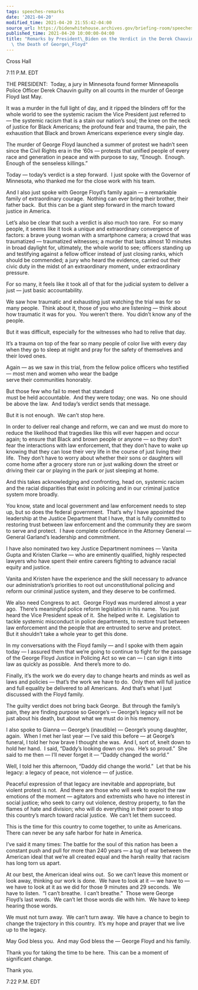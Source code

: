 ```yaml
---
tags: speeches-remarks
date: '2021-04-20'
modified_time: 2021-04-20 21:55:42-04:00
source_url: https://bidenwhitehouse.archives.gov/briefing-room/speeches-remarks/2021/04/20/remarks-by-president-biden-on-the-verdict-in-the-derek-chauvin-trial-for-the-death-of-george-floyd/
published_time: 2021-04-20 10:00:00-04:00
title: "Remarks by President\_Biden on the Verdict in the Derek Chauvin Trial for\
  \ the Death of George\_Floyd"
---
```

 
Cross Hall

7:11 P.M. EDT  
  
THE PRESIDENT:  Today, a jury in Minnesota found former Minneapolis
Police Officer Derek Chauvin guilty on all counts in the murder of
George Floyd last May.  
  
It was a murder in the full light of day, and it ripped the blinders off
for the whole world to see the systemic racism the Vice President just
referred to — the systemic racism that is a stain our nation’s soul; the
knee on the neck of justice for Black Americans; the profound fear and
trauma, the pain, the exhaustion that Black and brown Americans
experience every single day.  
  
The murder of George Floyd launched a summer of protest we hadn’t seen
since the Civil Rights era in the ‘60s — protests that unified people of
every race and generation in peace and with purpose to say, “Enough. 
Enough.  Enough of the senseless killings.”  
  
Today — today’s verdict is a step forward.  I just spoke with the
Governor of Minnesota, who thanked me for the close work with his
team.   
  
And I also just spoke with George Floyd’s family again — a remarkable
family of extraordinary courage.  Nothing can ever bring their brother,
their father back.  But this can be a giant step forward in the march
toward justice in America.  
  
Let’s also be clear that such a verdict is also much too rare.  For so
many people, it seems like it took a unique and extraordinary
convergence of factors: a brave young woman with a smartphone camera; a
crowd that was traumatized — traumatized witnesses; a murder that lasts
almost 10 minutes in broad daylight for, ultimately, the whole world to
see; officers standing up and testifying against a fellow officer
instead of just closing ranks, which should be commended; a jury who
heard the evidence, carried out their civic duty in the midst of an
extraordinary moment, under extraordinary pressure.  
  
For so many, it feels like it took all of that for the judicial system
to deliver a just — just basic accountability.  
  
We saw how traumatic and exhausting just watching the trial was for so
many people.  Think about it, those of you who are listening — think
about how traumatic it was for you.  You weren’t there.  You didn’t know
any of the people.   
  
But it was difficult, especially for the witnesses who had to relive
that day.  
  
It’s a trauma on top of the fear so many people of color live with every
day when they go to sleep at night and pray for the safety of themselves
and their loved ones.  
  
Again — as we saw in this trial, from the fellow police officers who
testified — most men and women who wear the badge  
serve their communities honorably.  
  
But those few who fail to meet that standard  
must be held accountable.  And they were today; one was.  No one should
be above the law.  And today’s verdict sends that message.  
  
But it is not enough.  We can’t stop here.  
  
In order to deliver real change and reform, we can and we must do more
to reduce the likelihood that tragedies like this will ever happen and
occur again; to ensure that Black and brown people or anyone — so they
don’t fear the interactions with law enforcement, that they don’t have
to wake up knowing that they can lose their very life in the course of
just living their life.  They don’t have to worry about whether their
sons or daughters will come home after a grocery store run or just
walking down the street or driving their car or playing in the park or
just sleeping at home.  
  
And this takes acknowledging and confronting, head on, systemic racism
and the racial disparities that exist in policing and in our criminal
justice system more broadly.   
  
You know, state and local government and law enforcement needs to step
up, but so does the federal government.  That’s why I have appointed the
leadership at the Justice Department that I have, that is fully
committed to restoring trust between law enforcement and the community
they are sworn to serve and protect.  I have complete confidence in the
Attorney General — General Garland’s leadership and commitment.   
  
I have also nominated two key Justice Department nominees — Vanita Gupta
and Kristen Clarke — who are eminently qualified, highly respected
lawyers who have spent their entire careers fighting to advance racial
equity and justice.   
  
Vanita and Kristen have the experience and the skill necessary to
advance our administration’s priorities to root out unconstitutional
policing and reform our criminal justice system, and they deserve to be
confirmed.   
  
We also need Congress to act.  George Floyd was murdered almost a year
ago.  There’s meaningful police reform legislation in his name.  You
just heard the Vice President speak of it.  She helped write it. 
Legislation to tackle systemic misconduct in police departments, to
restore trust between law enforcement and the people that are entrusted
to serve and protect.  But it shouldn’t take a whole year to get this
done.  
  
In my conversations with the Floyd family — and I spoke with them again
today — I assured them that we’re going to continue to fight for the
passage of the George Floyd Justice in Policing Act so we can — I can
sign it into law as quickly as possible.  And there’s more to do.   
  
Finally, it’s the work we do every day to change hearts and minds as
well as laws and policies — that’s the work we have to do.  Only then
will full justice and full equality be delivered to all Americans.  And
that’s what I just discussed with the Floyd family.   
  
The guilty verdict does not bring back George.  But through the family’s
pain, they are finding purpose so George’s — George’s legacy will not be
just about his death, but about what we must do in his memory.  
  
I also spoke to Gianna — George’s (inaudible) — George’s young daughter,
again.  When I met her last year — I’ve said this before — at George’s
funeral, I told her how brave I thought she was.  And I, sort of, knelt
down to hold her hand.  I said, “Daddy’s looking down on you.  He’s so
proud.”  She said to me then — I’ll never forget it — “Daddy changed the
world.”  
  
Well, I told her this afternoon, “Daddy did change the world.”  Let that
be his legacy: a legacy of peace, not violence — of justice.   
  
Peaceful expression of that legacy are inevitable and appropriate, but
violent protest is not.  And there are those who will seek to exploit
the raw emotions of the moment — agitators and extremists who have no
interest in social justice; who seek to carry out violence, destroy
property, to fan the flames of hate and division; who will do everything
in their power to stop this country’s march toward racial justice.  We
can’t let them succeed.  
  
This is the time for this country to come together, to unite as
Americans.  There can never be any safe harbor for hate in America.  
  
I’ve said it many times: The battle for the soul of this nation has been
a constant push and pull for more than 240 years — a tug of war between
the American ideal that we’re all created equal and the harsh reality
that racism has long torn us apart.  
  
At our best, the American ideal wins out.  So we can’t leave this moment
or look away, thinking our work is done.  We have to look at it — we
have to — we have to look at it as we did for those 9 minutes and 29
seconds.  We have to listen.  “I can’t breathe.  I can’t breathe.” 
Those were George Floyd’s last words.  We can’t let those words die with
him.  We have to keep hearing those words.  
  
We must not turn away.  We can’t turn away.  We have a chance to begin
to change the trajectory in this country.  It’s my hope and prayer that
we live up to the legacy.  
  
May God bless you.  And may God bless the — George Floyd and his
family.  
  
Thank you for taking the time to be here.  This can be a moment of
significant change.   
  
Thank you.  
  
7:22 P.M. EDT
